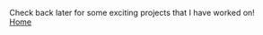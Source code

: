 Check back later for some exciting projects that I have worked on!
<br>
<a href="https://dentonmay.github.io/Portfolio">Home</a>
<script>
  document.body.style.backgroundColor = "yellow";
</script>
<style>
  a:hover {
    background-color: purple;
  }
</style>
